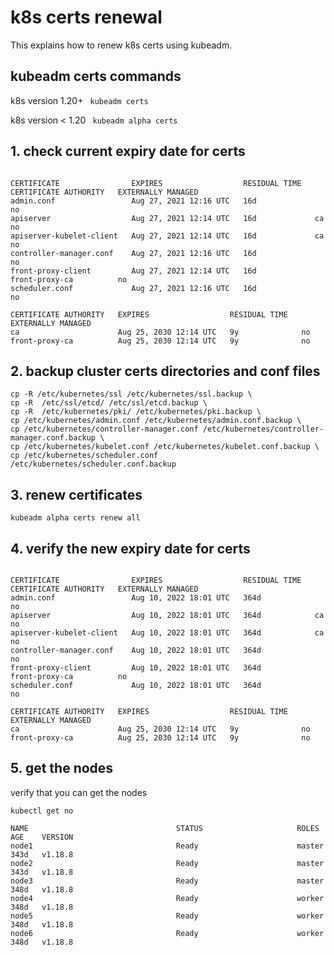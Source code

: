 # k8s certs renewal
This explains how to renew k8s certs using kubeadm.

## kubeadm certs commands
k8s version 1.20+ ``` kubeadm certs```

k8s version < 1.20 ``` kubeadm alpha certs```

## 1. check current expiry date for certs

```kubeadm alpha certs check-expiration

CERTIFICATE                EXPIRES                  RESIDUAL TIME   CERTIFICATE AUTHORITY   EXTERNALLY MANAGED
admin.conf                 Aug 27, 2021 12:16 UTC   16d                                     no
apiserver                  Aug 27, 2021 12:14 UTC   16d             ca                      no
apiserver-kubelet-client   Aug 27, 2021 12:14 UTC   16d             ca                      no
controller-manager.conf    Aug 27, 2021 12:16 UTC   16d                                     no
front-proxy-client         Aug 27, 2021 12:14 UTC   16d             front-proxy-ca          no
scheduler.conf             Aug 27, 2021 12:16 UTC   16d                                     no

CERTIFICATE AUTHORITY   EXPIRES                  RESIDUAL TIME   EXTERNALLY MANAGED
ca                      Aug 25, 2030 12:14 UTC   9y              no
front-proxy-ca          Aug 25, 2030 12:14 UTC   9y              no

```

## 2. backup cluster certs directories and conf files

```
cp -R /etc/kubernetes/ssl /etc/kubernetes/ssl.backup \
cp -R  /etc/ssl/etcd/ /etc/ssl/etcd.backup \
cp -R  /etc/kubernetes/pki/ /etc/kubernetes/pki.backup \
cp /etc/kubernetes/admin.conf /etc/kubernetes/admin.conf.backup \
cp /etc/kubernetes/controller-manager.conf /etc/kubernetes/controller-manager.conf.backup \
cp /etc/kubernetes/kubelet.conf /etc/kubernetes/kubelet.conf.backup \
cp /etc/kubernetes/scheduler.conf /etc/kubernetes/scheduler.conf.backup 
```

## 3. renew certificates

```kubeadm alpha certs renew all```

## 4. verify the new expiry date for certs

```kubeadm alpha certs check-expiration

CERTIFICATE                EXPIRES                  RESIDUAL TIME   CERTIFICATE AUTHORITY   EXTERNALLY MANAGED
admin.conf                 Aug 10, 2022 18:01 UTC   364d                                    no
apiserver                  Aug 10, 2022 18:01 UTC   364d            ca                      no
apiserver-kubelet-client   Aug 10, 2022 18:01 UTC   364d            ca                      no
controller-manager.conf    Aug 10, 2022 18:01 UTC   364d                                    no
front-proxy-client         Aug 10, 2022 18:01 UTC   364d            front-proxy-ca          no
scheduler.conf             Aug 10, 2022 18:01 UTC   364d                                    no

CERTIFICATE AUTHORITY   EXPIRES                  RESIDUAL TIME   EXTERNALLY MANAGED
ca                      Aug 25, 2030 12:14 UTC   9y              no
front-proxy-ca          Aug 25, 2030 12:14 UTC   9y              no
```
## 5. get the nodes

verify that you can get the nodes

```
kubectl get no

NAME                                 STATUS                     ROLES    AGE    VERSION
node1                                Ready                      master   343d   v1.18.8
node2                                Ready                      master   343d   v1.18.8
node3                                Ready                      master   348d   v1.18.8
node4                                Ready                      worker   348d   v1.18.8
node5                                Ready                      worker   348d   v1.18.8
node6                                Ready                      worker   348d   v1.18.8


```

